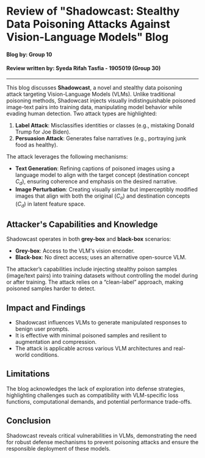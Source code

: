 # Review of "Shadowcast: Stealthy Data Poisoning Attacks Against Vision-Language Models" Blog

#### Blog by: Group 10

#### Review written by: Syeda Rifah Tasfia - 1905019 (Group 30)

---
This blog discusses **Shadowcast**, a novel and stealthy data poisoning attack targeting Vision-Language Models (VLMs). Unlike traditional poisoning methods, Shadowcast injects visually indistinguishable poisoned image-text pairs into training data, manipulating model behavior while evading human detection. Two attack types are highlighted:

1. **Label Attack**: Misclassifies identities or classes (e.g., mistaking Donald Trump for Joe Biden).
2. **Persuasion Attack**: Generates false narratives (e.g., portraying junk food as healthy).

The attack leverages the following mechanisms:

- **Text Generation**: Refining captions of poisoned images using a language model to align with the target concept (destination concept $C_d$), ensuring coherence and emphasis on the desired narrative.
- **Image Perturbation**: Creating visually similar but imperceptibly modified images that align with both the original ($C_o$) and destination concepts ($C_d$) in latent feature space.


## Attacker's Capabilities and Knowledge
Shadowcast operates in both **grey-box** and **black-box** scenarios:
- **Grey-box**: Access to the VLM's vision encoder.
- **Black-box**: No direct access; uses an alternative open-source VLM.

The attacker’s capabilities include injecting stealthy poison samples (image/text pairs) into training datasets without controlling the model during or after training. The attack relies on a “clean-label” approach, making poisoned samples harder to detect.


## Impact and Findings

- Shadowcast influences VLMs to generate manipulated responses to benign user prompts.
- It is effective with minimal poisoned samples and resilient to augmentation and compression.
- The attack is applicable across various VLM architectures and real-world conditions.


## Limitations

The blog acknowledges the lack of exploration into defense strategies, highlighting challenges such as compatibility with VLM-specific loss functions, computational demands, and potential performance trade-offs.

## Conclusion
Shadowcast reveals critical vulnerabilities in VLMs, demonstrating the need for robust defense mechanisms to prevent poisoning attacks and ensure the responsible deployment of these models.